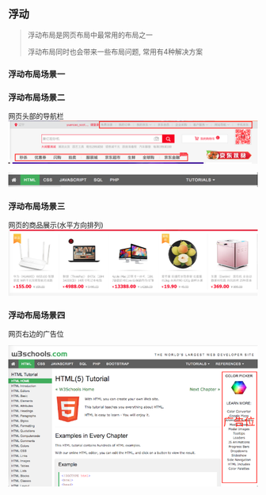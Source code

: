 ## 浮动
> 浮动布局是网页布局中最常用的布局之一
>
> 浮动布局同时也会带来一些布局问题, 常用有4种解决方案

### 浮动布局场景一



### 浮动布局场景二
网页头部的导航栏
![](../../images/jd_navbar.png)

![](../../images/w3_navbar.png)




### 浮动布局场景三
网页的商品展示(水平方向排列)
![](../../images/jd_product.png)


### 浮动布局场景四
网页右边的广告位

![](../../images/jd_ad.png)


